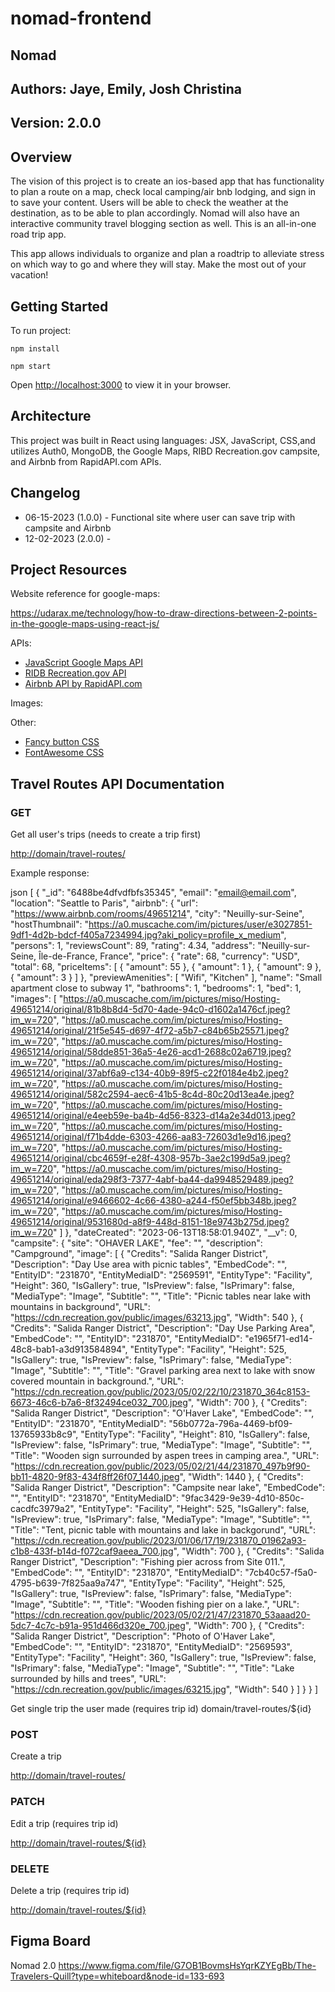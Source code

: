 # nomad-frontend

## Nomad

## Authors: Jaye, Emily, Josh Christina

## Version: 2.0.0

## Overview

The vision of this project is to create an ios-based app that has functionality to plan a route on
a map, check local camping/air bnb lodging, and sign in to save your content. Users will be able
to check the weather at the destination, as to be able to plan accordingly. Nomad will also have an interactive community travel blogging section as well. This is an all-in-one road trip app.

This app allows individuals to organize and plan a roadtrip to alleviate stress on which way to go and where they will stay.
Make the most out of your vacation!

## Getting Started

To run project:

`npm install`

`npm start`

Open <http://localhost:3000> to view it in your browser.

## Architecture

This project was built in React using languages: JSX, JavaScript, CSS,and utilizes Auth0, MongoDB,
the Google Maps, RIBD Recreation.gov campsite, and Airbnb from RapidAPI.com APIs.

## Changelog

- 06-15-2023 (1.0.0) - Functional site where user can save trip with campsite and Airbnb
- 12-02-2023 (2.0.0) -

## Project Resources

Website reference for google-maps:

https://udarax.me/technology/how-to-draw-directions-between-2-points-in-the-google-maps-using-react-js/

APIs:

- [JavaScript Google Maps API](https://developers.google.com/maps/documentation/javascript)
- [RIDB Recreation.gov API](https://ridb.recreation.gov/docs#/Facilities/getFacilities)
- [Airbnb API by RapidAPI.com](https://rapidapi.com/3b-data-3b-data-default/api/airbnb13/)

Images:

Other:

- [Fancy button CSS](https://www.sliderrevolution.com/resources/css-button-hover-effects/)
- [FontAwesome CSS](https://maxcdn.bootstrapcdn.com/font-awesome/4.3.0/css/font-awesome.min.css)

## Travel Routes API Documentation

### GET

Get all user's trips (needs to create a trip first)  

<http://domain/travel-routes/>

Example response:

json
[
  {
    "_id": "6488be4dfvdfbfs35345",
    "email": "email@email.com",
    "location": "Seattle to Paris",
    "airbnb": {
      "url": "https://www.airbnb.com/rooms/49651214",
      "city": "Neuilly-sur-Seine",
      "hostThumbnail": "https://a0.muscache.com/im/pictures/user/e3027851-9df1-4d2b-bdcf-f405a7234994.jpg?aki_policy=profile_x_medium",
      "persons": 1,
      "reviewsCount": 89,
      "rating": 4.34,
      "address": "Neuilly-sur-Seine, Île-de-France, France",
      "price": {
        "rate": 68,
        "currency": "USD",
        "total": 68,
        "priceItems": [
          {
            "amount": 55
          },
          {
            "amount": 1
          },
          {
            "amount": 9
          },
          {
            "amount": 3
          }
        ]
      },
      "previewAmenities": [
        "Wifi",
        "Kitchen"
      ],
      "name": "Small apartment close to subway 1",
      "bathrooms": 1,
      "bedrooms": 1,
      "bed": 1,
      "images": [
        "https://a0.muscache.com/im/pictures/miso/Hosting-49651214/original/81b8b8d4-5d70-4ade-94c0-d1602a1476cf.jpeg?im_w=720",
        "https://a0.muscache.com/im/pictures/miso/Hosting-49651214/original/21f5e545-d697-4f72-a5b7-c84b65b25571.jpeg?im_w=720",
        "https://a0.muscache.com/im/pictures/miso/Hosting-49651214/original/58dde851-36a5-4e26-acd1-2688c02a6719.jpeg?im_w=720",
        "https://a0.muscache.com/im/pictures/miso/Hosting-49651214/original/37abf6a9-c134-40b9-89f5-c22f0184e4b2.jpeg?im_w=720",
        "https://a0.muscache.com/im/pictures/miso/Hosting-49651214/original/582c2594-aec6-41b5-8c4d-80c20d13ea4e.jpeg?im_w=720",
        "https://a0.muscache.com/im/pictures/miso/Hosting-49651214/original/e4eeb59e-ba4b-4d56-8323-d14a2e34d013.jpeg?im_w=720",
        "https://a0.muscache.com/im/pictures/miso/Hosting-49651214/original/f71b4dde-6303-4266-aa83-72603d1e9d16.jpeg?im_w=720",
        "https://a0.muscache.com/im/pictures/miso/Hosting-49651214/original/cbc4659f-e28f-4308-957b-3ae2c199d5a9.jpeg?im_w=720",
        "https://a0.muscache.com/im/pictures/miso/Hosting-49651214/original/eda298f3-7377-4abf-ba44-da9948529489.jpeg?im_w=720",
        "https://a0.muscache.com/im/pictures/miso/Hosting-49651214/original/e9466602-4c66-4380-a244-f50ef5bb348b.jpeg?im_w=720",
        "https://a0.muscache.com/im/pictures/miso/Hosting-49651214/original/9531680d-a8f9-448d-8151-18e9743b275d.jpeg?im_w=720"
      ]
    },
    "dateCreated": "2023-06-13T18:58:01.940Z",
    "__v": 0,
    "campsite": {
      "site": "OHAVER LAKE",
      "fee": "",
      "description": "Campground",
      "image": [
        {
          "Credits": "Salida Ranger District",
          "Description": "Day Use area with picnic tables",
          "EmbedCode": "",
          "EntityID": "231870",
          "EntityMediaID": "2569591",
          "EntityType": "Facility",
          "Height": 360,
          "IsGallery": true,
          "IsPreview": false,
          "IsPrimary": false,
          "MediaType": "Image",
          "Subtitle": "",
          "Title": "Picnic tables near lake with mountains in background",
          "URL": "https://cdn.recreation.gov/public/images/63213.jpg",
          "Width": 540
        },
        {
          "Credits": "Salida Ranger District",
          "Description": "Day Use Parking Area",
          "EmbedCode": "",
          "EntityID": "231870",
          "EntityMediaID": "e1965f71-ed14-48c8-bab1-a3d913584894",
          "EntityType": "Facility",
          "Height": 525,
          "IsGallery": true,
          "IsPreview": false,
          "IsPrimary": false,
          "MediaType": "Image",
          "Subtitle": "",
          "Title": "Gravel parking area next to lake with snow covered mountain in background.",
          "URL": "https://cdn.recreation.gov/public/2023/05/02/22/10/231870_364c8153-6673-46c6-b7a6-8f32494ce032_700.jpeg",
          "Width": 700
        },
        {
          "Credits": "Salida Ranger District",
          "Description": "O'Haver Lake",
          "EmbedCode": "",
          "EntityID": "231870",
          "EntityMediaID": "56b0772a-796a-4469-bf09-13765933b8c9",
          "EntityType": "Facility",
          "Height": 810,
          "IsGallery": false,
          "IsPreview": false,
          "IsPrimary": true,
          "MediaType": "Image",
          "Subtitle": "",
          "Title": "Wooden sign surrounded by aspen trees in camping area.",
          "URL": "https://cdn.recreation.gov/public/2023/05/02/21/44/231870_497b9f90-bb11-4820-9f83-434f8ff26f07_1440.jpeg",
          "Width": 1440
        },
        {
          "Credits": "Salida Ranger District",
          "Description": "Campsite near lake",
          "EmbedCode": "",
          "EntityID": "231870",
          "EntityMediaID": "9fac3429-9e39-4d10-850c-cacdfc3979a2",
          "EntityType": "Facility",
          "Height": 525,
          "IsGallery": false,
          "IsPreview": true,
          "IsPrimary": false,
          "MediaType": "Image",
          "Subtitle": "",
          "Title": "Tent, picnic table with mountains and lake in backgorund",
          "URL": "https://cdn.recreation.gov/public/2023/01/06/17/19/231870_01962a93-c1b8-433f-b14d-f072caf9aeea_700.jpg",
          "Width": 700
        },
        {
          "Credits": "Salida Ranger District",
          "Description": "Fishing pier across from Site 011.",
          "EmbedCode": "",
          "EntityID": "231870",
          "EntityMediaID": "7cb40c57-f5a0-4795-b639-7f825aa9a747",
          "EntityType": "Facility",
          "Height": 525,
          "IsGallery": true,
          "IsPreview": false,
          "IsPrimary": false,
          "MediaType": "Image",
          "Subtitle": "",
          "Title": "Wooden fishing pier on a lake.",
          "URL": "https://cdn.recreation.gov/public/2023/05/02/21/47/231870_53aaad20-5dc7-4c7c-b91a-951d466d320e_700.jpeg",
          "Width": 700
        },
        {
          "Credits": "Salida Ranger District",
          "Description": "Photo of O'Haver Lake",
          "EmbedCode": "",
          "EntityID": "231870",
          "EntityMediaID": "2569593",
          "EntityType": "Facility",
          "Height": 360,
          "IsGallery": true,
          "IsPreview": false,
          "IsPrimary": false,
          "MediaType": "Image",
          "Subtitle": "",
          "Title": "Lake surrounded by hills and trees",
          "URL": "https://cdn.recreation.gov/public/images/63215.jpg",
          "Width": 540
        }
      ]
    }
  }
]

Get single trip the user made (requires trip id)
domain/travel-routes/${id}

### POST

Create a trip  

<http://domain/travel-routes/>

### PATCH

Edit a trip (requires trip id)  

<http://domain/travel-routes/${id}>

### DELETE

Delete a trip (requires trip id)  

<http://domain/travel-routes/${id}>

## Figma Board

Nomad 2.0
<https://www.figma.com/file/G7OB1BovmsHsYqrKZYEgBb/The-Travelers-Quill?type=whiteboard&node-id=133-693>
